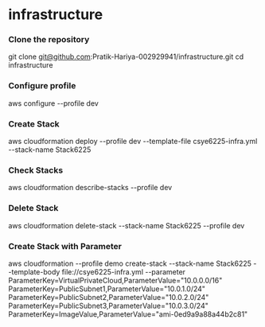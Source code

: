 # infrastructure

### Clone the repository

git clone git@github.com:Pratik-Hariya-002929941/infrastructure.git
cd infrastructure

### Configure profile

aws configure --profile dev

### Create Stack

aws cloudformation deploy --profile dev --template-file csye6225-infra.yml --stack-name Stack6225

### Check Stacks

aws cloudformation describe-stacks --profile dev

### Delete Stack

aws cloudformation delete-stack --stack-name Stack6225 --profile dev

### Create Stack with Parameter
aws cloudformation --profile demo create-stack --stack-name Stack6225 --template-body file://csye6225-infra.yml --parameter ParameterKey=VirtualPrivateCloud,ParameterValue="10.0.0.0/16" ParameterKey=PublicSubnet1,ParameterValue="10.0.1.0/24" ParameterKey=PublicSubnet2,ParameterValue="10.0.2.0/24" ParameterKey=PublicSubnet3,ParameterValue="10.0.3.0/24" ParameterKey=ImageValue,ParameterValue="ami-0ed9a9a88a44b2c81"
